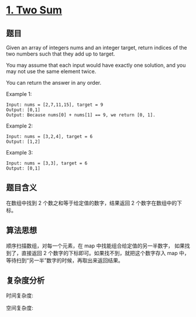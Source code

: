 # [1. Two Sum](https://leetcode.com/problems/two-sum/)

## 题目

Given an array of integers nums and an integer target, return indices of the two numbers such that they add up to
target.

You may assume that each input would have exactly one solution, and you may not use the same element twice.

You can return the answer in any order.

Example 1:

```
Input: nums = [2,7,11,15], target = 9
Output: [0,1]
Output: Because nums[0] + nums[1] == 9, we return [0, 1].
```

Example 2:

```
Input: nums = [3,2,4], target = 6
Output: [1,2]
```

Example 3:

```
Input: nums = [3,3], target = 6
Output: [0,1]
```

## 题目含义

在数组中找到 2 个数之和等于给定值的数字，结果返回 2 个数字在数组中的下标。

## 算法思想

顺序扫描数组，对每一个元素，在 map 中找能组合给定值的另一半数字， 如果找到了，直接返回 2 个数字的下标即可。如果找不到，就把这个数字存入 map 中，等待扫到“另一半”数字的时候，再取出来返回结果。

## 复杂度分析

时间复杂度:

空间复杂度:
